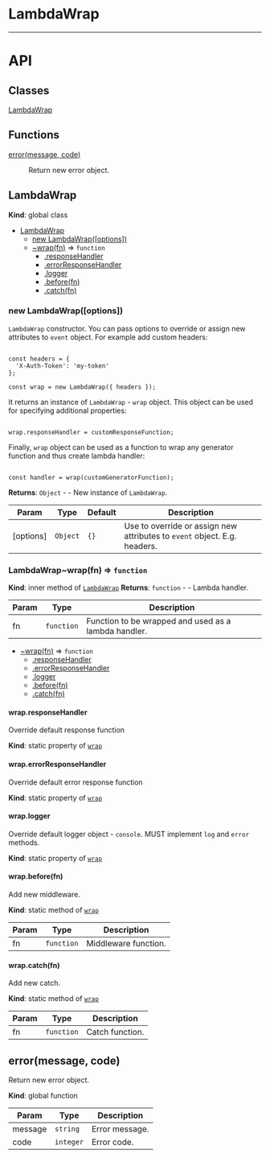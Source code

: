 # LambdaWrap

-----------------

# API
## Classes

<dl>
<dt><a href="#LambdaWrap">LambdaWrap</a></dt>
<dd></dd>
</dl>

## Functions

<dl>
<dt><a href="#error">error(message, code)</a></dt>
<dd><p>Return new error object.</p>
</dd>
</dl>

<a name="LambdaWrap"></a>

## LambdaWrap
**Kind**: global class

* [LambdaWrap](#LambdaWrap)
    * [new LambdaWrap([options])](#new_LambdaWrap_new)
    * [~wrap(fn)](#LambdaWrap..wrap) ⇒ <code>function</code>
        * [.responseHandler](#LambdaWrap..wrap.responseHandler)
        * [.errorResponseHandler](#LambdaWrap..wrap.errorResponseHandler)
        * [.logger](#LambdaWrap..wrap.logger)
        * [.before(fn)](#LambdaWrap..wrap.before)
        * [.catch(fn)](#LambdaWrap..wrap.catch)

<a name="new_LambdaWrap_new"></a>

### new LambdaWrap([options])
`LambdaWrap` constructor. You can pass options to override or assign new
attributes to `event` object. For example add custom headers:

<pre><code>
const headers = {
  'X-Auth-Token': 'my-token'
};

const wrap = new LambdaWrap({ headers });
</code></pre>

It returns an instance of `LambdaWrap` - `wrap` object. This object can
be used for specifying additional properties:

<pre><code>
wrap.responseHandler = customResponseFunction;
</code></pre>

Finally, `wrap` object can be used as a function to wrap any generator
function and thus create lambda handler:

<pre><code>
const handler = wrap(customGeneratorFunction);
</pre></code>

**Returns**: <code>Object</code> - - New instance of `LambdaWrap`.

| Param | Type | Default | Description |
| --- | --- | --- | --- |
| [options] | <code>Object</code> | <code>{}</code> | Use to override or assign new attributes                                to `event` object. E.g. headers. |

<a name="LambdaWrap..wrap"></a>

### LambdaWrap~wrap(fn) ⇒ <code>function</code>
**Kind**: inner method of [<code>LambdaWrap</code>](#LambdaWrap)
**Returns**: <code>function</code> - - Lambda handler.

| Param | Type | Description |
| --- | --- | --- |
| fn | <code>function</code> | Function to be wrapped and used as a lambda handler. |


* [~wrap(fn)](#LambdaWrap..wrap) ⇒ <code>function</code>
    * [.responseHandler](#LambdaWrap..wrap.responseHandler)
    * [.errorResponseHandler](#LambdaWrap..wrap.errorResponseHandler)
    * [.logger](#LambdaWrap..wrap.logger)
    * [.before(fn)](#LambdaWrap..wrap.before)
    * [.catch(fn)](#LambdaWrap..wrap.catch)

<a name="LambdaWrap..wrap.responseHandler"></a>

#### wrap.responseHandler
Override default response function

**Kind**: static property of [<code>wrap</code>](#LambdaWrap..wrap)
<a name="LambdaWrap..wrap.errorResponseHandler"></a>

#### wrap.errorResponseHandler
Override default error response function

**Kind**: static property of [<code>wrap</code>](#LambdaWrap..wrap)
<a name="LambdaWrap..wrap.logger"></a>

#### wrap.logger
Override default logger object - `console`.
MUST implement `log` and `error` methods.

**Kind**: static property of [<code>wrap</code>](#LambdaWrap..wrap)
<a name="LambdaWrap..wrap.before"></a>

#### wrap.before(fn)
Add new middleware.

**Kind**: static method of [<code>wrap</code>](#LambdaWrap..wrap)

| Param | Type | Description |
| --- | --- | --- |
| fn | <code>function</code> | Middleware function. |

<a name="LambdaWrap..wrap.catch"></a>

#### wrap.catch(fn)
Add new catch.

**Kind**: static method of [<code>wrap</code>](#LambdaWrap..wrap)

| Param | Type | Description |
| --- | --- | --- |
| fn | <code>function</code> | Catch function. |

<a name="error"></a>

## error(message, code)
Return new error object.

**Kind**: global function

| Param | Type | Description |
| --- | --- | --- |
| message | <code>string</code> | Error message. |
| code | <code>integer</code> | Error code. |

